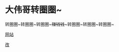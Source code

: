 # 大伟哥转圈圈~

转圈圈\~转圈圈\~转圈圈\~~~赚钱钱~~\~转圈圈\~转圈圈\~转圈圈\~

[网站](https://mihoyo.zip/hsr/Dwzqq/)

[改](https://github.com/Rui3128/herta_kuru_cn)
